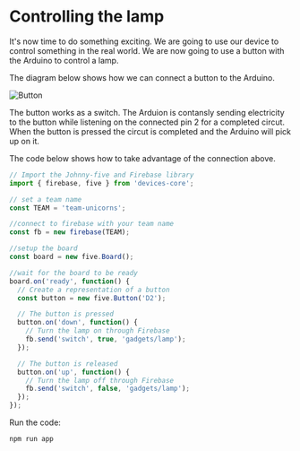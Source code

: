 # Controlling the lamp

It's now time to do something exciting. We are going to use our device to control something in the real world.
We are now going to use a button with the Arduino to control a lamp.

The diagram below shows how we can connect a button to the Arduino.

![Button](http://johnny-five.io/img/breadboard/button.png)

The button works as a switch. The Arduion is contansly sending electricity to the button while listening on the connected pin 2 for a completed circut. When the button is pressed the circut is completed and the Arduino will pick up on it.


The code below shows how to take advantage of the connection above.

```js
// Import the Johnny-five and Firebase library
import { firebase, five } from 'devices-core';

// set a team name
const TEAM = 'team-unicorns';

//connect to firebase with your team name
const fb = new firebase(TEAM);

//setup the board
const board = new five.Board();

//wait for the board to be ready
board.on('ready', function() {
  // Create a representation of a button
  const button = new five.Button('D2');

  // The button is pressed
  button.on('down', function() {
    // Turn the lamp on through Firebase
    fb.send('switch', true, 'gadgets/lamp');
  });

  // The button is released
  button.on('up', function() {
    // Turn the lamp off through Firebase
    fb.send('switch', false, 'gadgets/lamp');
  });
});
```


Run the code:

```sh
npm run app
```
